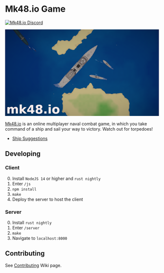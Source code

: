 # Mk48.io Game

<a href='https://discord.gg/YMheuFQWTX'>
  <img src='https://img.shields.io/badge/Mk48.io-%23announcements-blue.svg' alt='Mk48.io Discord' />
</a>

![Logo](/js/public/logo-712.png)

[Mk48.io](https://mk48.io) is an online multiplayer naval combat game, in which you take command of a ship and sail your way to victory. Watch out for torpedoes!

- [Ship Suggestions](https://github.com/SoftbearStudios/mk48/discussions/132)

## Developing

### Client

0. Install `NodeJS 14` or higher and `rust nightly`
1. Enter `/js`
2. `npm install`
3. `make`
4. Deploy the server to host the client

### Server

0. Install `rust nightly`
1. Enter `/server`
2. `make`
3. Navigate to `localhost:8000`

## Contributing
See [Contributing](https://github.com/SoftbearStudios/mk48/wiki/Contributing) Wiki page.
